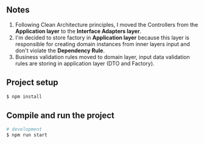 ## Notes

1. Following Clean Architecture principles, I moved the Controllers
   from the **Application layer** to the **Interface Adapters layer**.
2. I'm decided to store factory in **Application layer** because this layer is responsible for creating domain instances
   from inner layers input and don't violate the **Dependency Rule**.
3. Business validation rules moved to domain layer, input data validation rules are storing in application layer (DTO
   and Factory).

## Project setup

```bash
$ npm install
```

## Compile and run the project

```bash
# development
$ npm run start
```